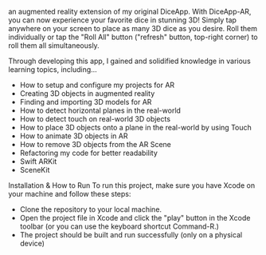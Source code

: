 an augmented reality extension of my original DiceApp. With DiceApp-AR, you can now experience your favorite dice in stunning 3D! 
Simply tap anywhere on your screen to place as many 3D dice as you desire. 
Roll them individually or tap the "Roll All" button ("refresh" button, top-right corner) to roll them all simultaneously.

Through developing this app, I gained and solidified knowledge in various learning topics, including...

* How to setup and configure my projects for AR
* Creating 3D objects in augmented reality
* Finding and importing 3D models for AR
* How to detect horizontal planes in the real-world
* How to detect touch on real-world 3D objects
* How to place 3D objects onto a plane in the real-world by using Touch
* How to animate 3D objects in AR
* How to remove 3D objects from the AR Scene
* Refactoring my code for better readability
* Swift ARKit
* SceneKit

Installation & How to Run To run this project, make sure you have Xcode on your machine and follow these steps:

* Clone the repository to your local machine. 
* Open the project file in Xcode and click the "play" button in the Xcode toolbar (or you can use the keyboard shortcut Command-R.)
* The project should be built and run successfully (only on a physical device)
